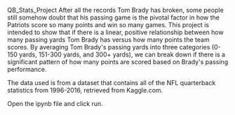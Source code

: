 QB_Stats_Project
After all the records Tom Brady has broken, some people still somehow doubt that his passing game is the pivotal factor in how the Patriots score so many points and win so many games. This project is intended to show that if there is a linear, positive relationship between how many passing yards Tom Brady has versus how many points the team scores. By averaging Tom Brady's passing yards into three categories (0-150 yards, 151-300 yards, and 300+ yards), we can break down if there is a significant pattern of how many points are scored based on Brady's passing performance.

The data used is from a dataset that contains all of the NFL quarterback statistics from 1996-2016, retrieved from Kaggle.com.

Open the ipynb file and click run.
